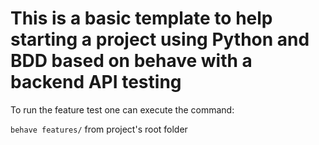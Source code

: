 # This is a basic template to help starting a project using Python and BDD based on behave with a backend API testing

To run the feature test one can execute the command:

`
behave features/
`
from project's root folder

